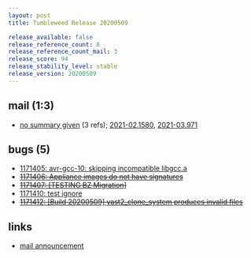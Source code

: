 ```yaml
---
layout: post
title: Tumbleweed Release 20200509

release_available: false
release_reference_count: 8
release_reference_count_mail: 3
release_score: 94
release_stability_level: stable
release_version: 20200509
---
```


## mail (1:3)

- [no summary given](https://github.com/boombatower/tumbleweed-review/issues/10) (3 refs); [2021-02.1580](https://github.com/boombatower/tumbleweed-review/issues/10), [2021-03.971](https://github.com/boombatower/tumbleweed-review/issues/10)

## bugs (5)

<!--more-->

- [1171405: avr-gcc-10: skipping incompatible libgcc.a](https://bugzilla.opensuse.org/show_bug.cgi?id=1171405)
- ~~[1171406: Appliance images do not have signatures](https://bugzilla.opensuse.org/show_bug.cgi?id=1171406)~~
- ~~[1171407: \[TESTING BZ Migration\]](https://bugzilla.opensuse.org/show_bug.cgi?id=1171407)~~
- [1171410: test ignore](https://bugzilla.opensuse.org/show_bug.cgi?id=1171410)
- ~~[1171412: \[Build 20200509\] yast2_clone_system produces invalid files](https://bugzilla.opensuse.org/show_bug.cgi?id=1171412)~~



## links

- [mail announcement](https://github.com/boombatower/tumbleweed-review/issues/10)
